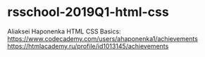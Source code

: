 # rsschool-2019Q1-html-css
Aliaksei Haponenka
HTML CSS Basics: https://www.codecademy.com/users/ahaponenka1/achievements
https://htmlacademy.ru/profile/id1013145/achievements